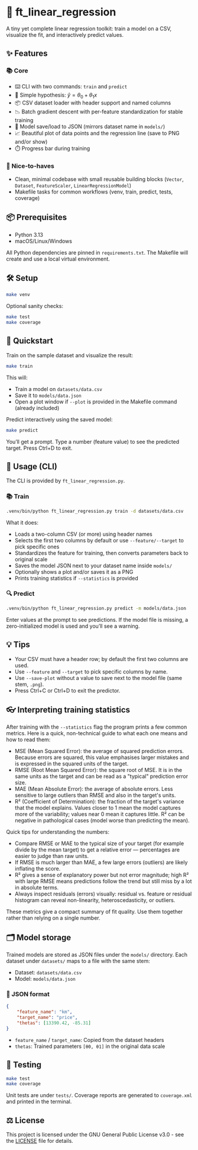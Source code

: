 # 🚗 ft_linear_regression

A tiny yet complete linear regression toolkit: train a model on a CSV, visualize the fit, and interactively predict values.

## ✨ Features

### 📚 Core

- ⌨️ CLI with two commands: `train` and `predict`
- 🧮 Simple hypothesis: $\hat{y} = \theta_0 + \theta_1 x$
- 📦 CSV dataset loader with header support and named columns
- 📉 Batch gradient descent with per-feature standardization for stable training
- 💾 Model save/load to JSON (mirrors dataset name in `models/`)
- 📈 Beautiful plot of data points and the regression line (save to PNG and/or show)
- ⏱️ Progress bar during training

### 🎁 Nice-to-haves

- Clean, minimal codebase with small reusable building blocks (`Vector`, `Dataset`, `FeatureScaler`, `LinearRegressionModel`)
- Makefile tasks for common workflows (venv, train, predict, tests, coverage)

## 📦 Prerequisites

- Python 3.13
- macOS/Linux/Windows

All Python dependencies are pinned in `requirements.txt`. The Makefile will create and use a local virtual environment.

## 🛠️ Setup

```sh
make venv
```

Optional sanity checks:

```sh
make test
make coverage
```

## 🚀 Quickstart

Train on the sample dataset and visualize the result:

```sh
make train
```

This will:

- Train a model on `datasets/data.csv`
- Save it to `models/data.json`
- Open a plot window if `--plot` is provided in the Makefile command (already included)

Predict interactively using the saved model:

```sh
make predict
```

You’ll get a prompt. Type a number (feature value) to see the predicted target. Press Ctrl+D to exit.

## 🧭 Usage (CLI)

The CLI is provided by `ft_linear_regression.py`.

### 📚 Train

```sh
.venv/bin/python ft_linear_regression.py train -d datasets/data.csv
```

What it does:

- Loads a two-column CSV (or more) using header names
- Selects the first two columns by default or use `--feature/--target` to pick specific ones
- Standardizes the feature for training, then converts parameters back to original scale
- Saves the model JSON next to your dataset name inside `models/`
- Optionally shows a plot and/or saves it as a PNG
- Prints training statistics if `--statistics` is provided

### 🔍 Predict

```sh
.venv/bin/python ft_linear_regression.py predict -m models/data.json
```

Enter values at the prompt to see predictions. If the model file is missing, a zero-initialized model is used and you’ll see a warning.

## 💡 Tips

- Your CSV must have a header row; by default the first two columns are used.
- Use `--feature` and `--target` to pick specific columns by name.
- Use `--save-plot` without a value to save next to the model file (same stem, `.png`).
- Press Ctrl+C or Ctrl+D to exit the predictor.

## 👓 Interpreting training statistics

After training with the `--statistics` flag the program prints a few common metrics. Here is a quick, non-technical guide to what each one means and how to read them:

- MSE (Mean Squared Error): the average of squared prediction errors. Because errors are squared, this value emphasises larger mistakes and is expressed in the squared units of the target.
- RMSE (Root Mean Squared Error): the square root of MSE. It is in the same units as the target and can be read as a "typical" prediction error size.
- MAE (Mean Absolute Error): the average of absolute errors. Less sensitive to large outliers than RMSE and also in the target's units.
- R² (Coefficient of Determination): the fraction of the target's variance that the model explains. Values closer to 1 mean the model captures more of the variability; values near 0 mean it captures little. R² can be negative in pathological cases (model worse than predicting the mean).

Quick tips for understanding the numbers:
- Compare RMSE or MAE to the typical size of your target (for example divide by the mean target) to get a relative error — percentages are easier to judge than raw units.
- If RMSE is much larger than MAE, a few large errors (outliers) are likely inflating the score.
- R² gives a sense of explanatory power but not error magnitude; high R² with large RMSE means predictions follow the trend but still miss by a lot in absolute terms.
- Always inspect residuals (errors) visually: residual vs. feature or residual histogram can reveal non-linearity, heteroscedasticity, or outliers.

These metrics give a compact summary of fit quality. Use them together rather than relying on a single number.

## 🗂️ Model storage

Trained models are stored as JSON files under the `models/` directory. Each dataset under `datasets/` maps to a file with the same stem:

- Dataset: `datasets/data.csv`
- Model: `models/data.json`

### 📄 JSON format

```json
{
	"feature_name": "km",
	"target_name": "price",
	"thetas": [13390.42, -85.31]
}
```

- `feature_name` / `target_name`: Copied from the dataset headers
- `thetas`: Trained parameters `[θ0, θ1]` in the original data scale

## 🧪 Testing

```sh
make test
make coverage
```

Unit tests are under `tests/`. Coverage reports are generated to `coverage.xml` and printed in the terminal.

## ⚖️ License

This project is licensed under the GNU General Public License v3.0 - see the [LICENSE](LICENSE) file for details.

